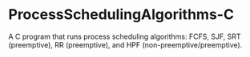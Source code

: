 # ProcessSchedulingAlgorithms-C
A C program that runs process scheduling algorithms: FCFS, SJF, SRT (preemptive), RR (preemptive), and HPF (non-preemptive/preemptive).

